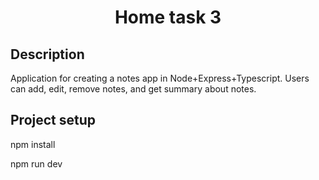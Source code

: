 <h1 style='text-align: center'>Home task 3</h1>

## Description

<p>Application for creating a notes app in Node+Express+Typescript. Users can add, edit, remove notes, and get summary about notes.</p>

## Project setup

<p>npm install</p>
<p>npm run dev</p>

